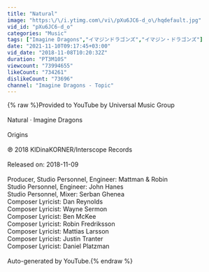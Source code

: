 ```yaml
---
title: "Natural"
image: "https:\/\/i.ytimg.com\/vi\/pXu6JC6-d_o\/hqdefault.jpg"
vid_id: "pXu6JC6-d_o"
categories: "Music"
tags: ["Imagine Dragons","イマジンドラゴンズ","イマジン・ドラゴンズ"]
date: "2021-11-10T09:17:45+03:00"
vid_date: "2018-11-08T10:20:32Z"
duration: "PT3M10S"
viewcount: "73994655"
likeCount: "734261"
dislikeCount: "73696"
channel: "Imagine Dragons - Topic"
---
```

{% raw %}Provided to YouTube by Universal Music Group<br /><br />Natural · Imagine Dragons<br /><br />Origins<br /><br />℗ 2018 KIDinaKORNER/Interscope Records<br /><br />Released on: 2018-11-09<br /><br />Producer, Studio  Personnel, Engineer: Mattman &amp; Robin<br />Studio  Personnel, Engineer: John Hanes<br />Studio  Personnel, Mixer: Serban Ghenea<br />Composer  Lyricist: Dan Reynolds<br />Composer  Lyricist: Wayne Sermon<br />Composer  Lyricist: Ben McKee<br />Composer  Lyricist: Robin Fredriksson<br />Composer  Lyricist: Mattias Larsson<br />Composer  Lyricist: Justin Tranter<br />Composer  Lyricist: Daniel Platzman<br /><br />Auto-generated by YouTube.{% endraw %}
